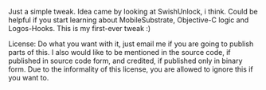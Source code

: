 Just a simple tweak. Idea came by looking at SwishUnlock, i think.
Could be helpful if you start learning about MobileSubstrate, Objective-C logic
and Logos-Hooks. This is my first-ever tweak :)

License:
Do what you want with it, just email me if you are going to publish parts of this.
I also would like to be mentioned in the source code, if published in source code form,
and credited, if published only in binary form.
Due to the informality of this license, you are allowed to ignore this if you want to.
